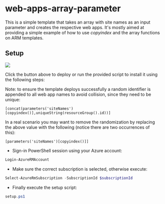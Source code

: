 # web-apps-array-parameter

This is a simple template that takes an array with site names as an input parameter and creates the respective web apps.
It's mostly aimed at providing a simple example of how to use _copyindex_ and the array functions on ARM templates.

## Setup

<a href="https://portal.azure.com/#create/Microsoft.Template/uri/https%3A%2F%2Fraw.githubusercontent.com%2Fnunoms%2FAzure-Automation%2Fmaster%2FARM%2Fweb-apps-array-parameter%2FazureDeploy.json" target="_blank">
    <img src="http://azuredeploy.net/deploybutton.png"/>
</a>

Click the button above to deploy or run the provided script to install it using the following steps:

Note: to ensure the template deploys successfully a random identifier is appended to all web app names to avoid collision, since they need to be unique:

```arm
[concat(parameters('siteNames')[copyindex()],uniqueString(resourceGroup().id))]
```

In a real scenario you may want to remove the randomization by replacing the above value with the following (notice there are two occurrences of this):
```arm
[parameters('siteNames')[copyindex()]]
```


- Sign-in PowerShell session using your Azure account: 

```powershell
Login-AzureRMAccount
```
- Make sure the correct subscription is selected, otherwise execute:

```powershell
Select-AzureRmSubscription -SubscriptionId $subscriptionId
```

- Finally execute the setup script:

```powershell
setup.ps1
```
